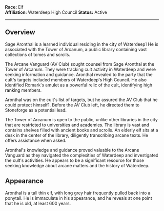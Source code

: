 **Race:** Elf    
**Affiliation:** Waterdeep High Council
**Status:** Active

---
## Overview
Sage Aronthal is a learned individual residing in the city of Waterdeep1 He is associated with the Tower of Arcanum, a public library containing vast collections of tomes and scrolls.

The Arcane Vanguard (AV Club) sought counsel from Sage Aronthal at the Tower of Arcanum. They were tracking cult activity in Waterdeep and were seeking information and guidance. Aronthal revealed to the party that the cult's targets included members of Waterdeep's High Council. He also identified Romark's amulet as a powerful relic of the cult, identifying high ranking members.

Aronthal was on the cult's list of targets, but he assured the AV Club that he could protect himself1. Before the AV Club left, he directed them to Stoneforge as a potential lead.

The Tower of Arcanum is open to the public, unlike other libraries in the city that are restricted to universities and academies. The library is vast and contains shelves filled with ancient books and scrolls. An elderly elf sits at a desk in the center of the library, diligently transcribing arcane texts. He offers assistance when asked.

Aronthal's knowledge and guidance proved valuable to the Arcane Vanguard as they navigated the complexities of Waterdeep and investigated the cult's activities. He appears to be a significant resource for those seeking knowledge about arcane matters and the history of Waterdeep.

## Appearance
Aronthal is a tall thin elf, with long grey hair frequently pulled back into a ponytail. He is immaculate in his appearance, and he reveals at one point that he is old, at least 600 years. 